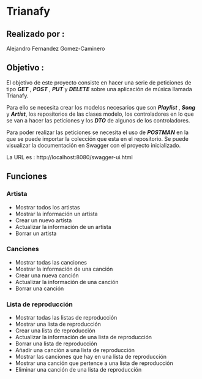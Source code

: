 # Trianafy
## Realizado por :
Alejandro Fernandez Gomez-Caminero
## Objetivo :
El objetivo de este proyecto consiste en hacer una serie de peticiones de tipo ***GET*** , ***POST*** , ***PUT*** y ***DELETE*** sobre una aplicación de música llamada Trianafy.

Para ello se necesita crear los modelos necesarios que son ***Playlist*** , ***Song*** y ***Artist***, los repositorios de las clases modelo, los controladores en lo que se van a hacer las peticiones y los ***DTO*** de algunos de los controladores. 

Para poder realizar las peticiones se necesita el uso de ***POSTMAN*** en la que se puede importar la colección que esta en el repositorio. Se puede visualizar la documentación en Swagger con el proyecto inicializado.

La URL es : http://localhost:8080/swagger-ui.html

## Funciones

### Artista
* Mostrar todos los artistas
* Mostrar la información un artista
* Crear un nuevo artista
* Actualizar la información de un artista
* Borrar un artista

### Canciones
* Mostrar todas las canciones
* Mostrar la información de una canción
* Crear una nueva canción
* Actualizar la información de una canción
* Borrar una canción

### Lista de reproducción
* Mostrar todas las listas de reproducción
* Mostrar una lista de reproducción
* Crear una lista de reproducción
* Actualizar la información de una lista de reproducción
* Borrar una lista de reproducción
* Añadir una canción a una lista de reproducción
* Mostrar las canciones que hay en una lista de reproducción
* Mostrar una canción que pertence a una lista de reproducción
* Eliminar una canción de una lista de reproducción
